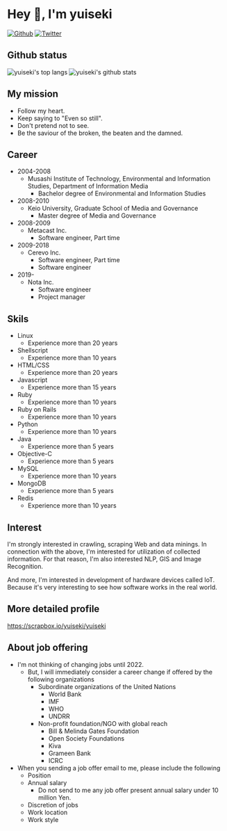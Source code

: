 # Hey 👋, I'm yuiseki

[![Github](https://img.shields.io/github/followers/yuiseki?label=Follow&style=social)](https://github.com/yuiseki)
[![Twitter](https://img.shields.io/twitter/follow/yuiseki_?style=social)](https://twitter.com/yuiseki_)

## Github status

![yuiseki's top langs](https://github-readme-stats.vercel.app/api/top-langs/?username=yuiseki&exclude_repo=unity-oculus-quest-template&hide=c)
![yuiseki's github stats](https://github-readme-stats.vercel.app/api?username=yuiseki&show_icons=true&count_private=true&line_height=40)

## My mission

- Follow my heart.
- Keep saying to "Even so still".
- Don't pretend not to see.
- Be the saviour of the broken, the beaten and the damned.


## Career

- 2004-2008
  - Musashi Institute of Technology, Environmental and Information Studies, Department of Information Media
    - Bachelor degree of Environmental and Information Studies
- 2008-2010
  - Keio University, Graduate School of Media and Governance
    - Master degree of Media and Governance
- 2008-2009
  - Metacast Inc.
    - Software engineer, Part time
- 2009-2018
  - Cerevo Inc.
    - Software engineer, Part time
    - Software engineer
- 2019-
  - Nota Inc.
    - Software engineer
    - Project manager


## Skils
- Linux
  - Experience more than 20 years
- Shellscript
  - Experience more than 10 years
- HTML/CSS
  - Experience more than 20 years
- Javascript
  - Experience more than 15 years
- Ruby
  - Experience more than 10 years
- Ruby on Rails
  - Experience more than 10 years
- Python
  - Experience more than 10 years
- Java
  - Experience more than 5 years
- Objective-C
  - Experience more than 5 years
- MySQL
  - Experience more than 10 years
- MongoDB
  - Experience more than 5 years
- Redis
  - Experience more than 10 years


## Interest
I'm strongly interested in crawling, scraping Web and data minings.
In connection with the above, I'm interested for utilization of collected information.
For that reason, I'm also interested NLP, GIS and Image Recognition.

And more, I'm interested in development of hardware devices called IoT.
Because it's very interesting to see how software works in the real world.


## More detailed profile

https://scrapbox.io/yuiseki/yuiseki


## About job offering
- I'm not thinking of changing jobs until 2022.
  - But, I will immediately consider a career change if offered by the following organizations
    - Subordinate organizations of the United Nations
      - World Bank
      - IMF
      - WHO
      - UNDRR
    - Non-profit foundation/NGO with global reach
      - Bill & Melinda Gates Foundation
      - Open Society Foundations
      - Kiva
      - Grameen Bank
      - ICRC
- When you sending a job offer email to me, please include the following
  - Position
  - Annual salary
    - Do not send to me any job offer present annual salary under 10 million Yen.
  - Discretion of jobs
  - Work location
  - Work style
